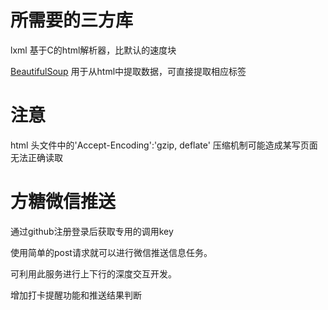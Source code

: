 # 所需要的三方库
lxml 基于C的html解析器，比默认的速度块  

[BeautifulSoup](https://www.crummy.com/software/BeautifulSoup/bs4/doc/index.zh.html) 用于从html中提取数据，可直接提取相应标签   



# 注意
html 头文件中的'Accept-Encoding':'gzip, deflate' 压缩机制可能造成某写页面无法正确读取 

# 方糖微信推送
通过github注册登录后获取专用的调用key 

使用简单的post请求就可以进行微信推送信息任务。 

可利用此服务进行上下行的深度交互开发。

增加打卡提醒功能和推送结果判断
